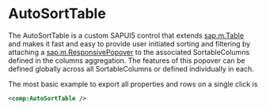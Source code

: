 # AutoSortTable
The AutoSortTable is a custom SAPUI5 control that extends [sap.m.Table](https://sapui5.hana.ondemand.com/#/api/sap.m.Table) and makes it fast and easy to provide user initiated sorting and filtering by attaching a [sap.m.ResponsivePopover](https://sapui5.hana.ondemand.com/#/api/sap.m.ResponsivePopover) to the associated SortableColumns defined in the columns aggregation. The features of this popover can be defined globally across all SortableColumns or defined individually in each.
   
The most basic example to export all properties and rows on a single click is

```XML
<comp:AutoSortTable />
```
